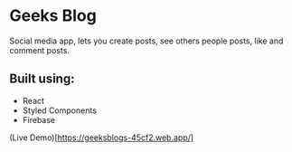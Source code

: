 # Geeks Blog
Social media app, lets you create posts, see others people posts, like and comment posts.

## Built using:
- React
- Styled Components
- Firebase

(Live Demo)[https://geeksblogs-45cf2.web.app/]